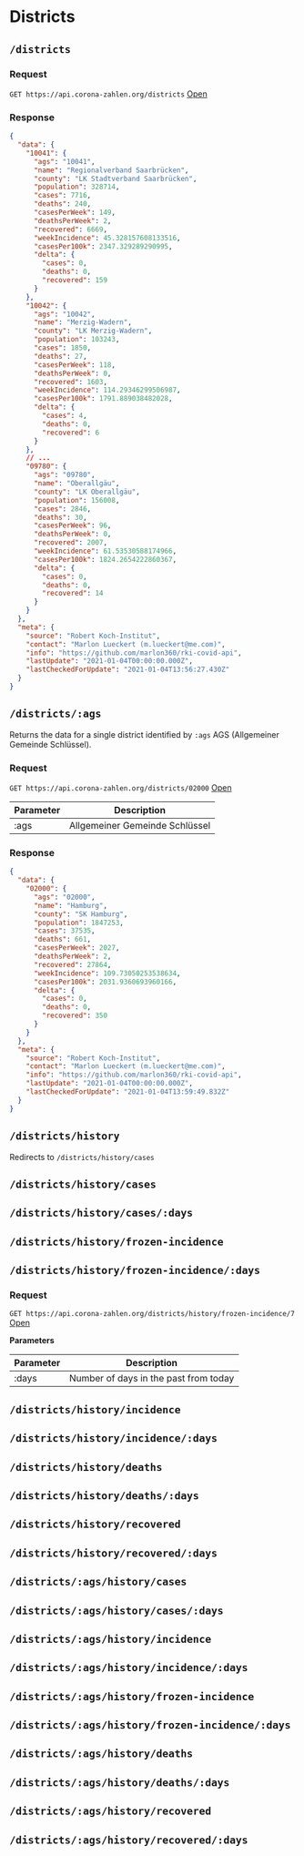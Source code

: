 # Districts

## `/districts`

### Request

`GET https://api.corona-zahlen.org/districts`
[Open](/districts)

### Response

```json
{
  "data": {
    "10041": {
      "ags": "10041",
      "name": "Regionalverband Saarbrücken",
      "county": "LK Stadtverband Saarbrücken",
      "population": 328714,
      "cases": 7716,
      "deaths": 240,
      "casesPerWeek": 149,
      "deathsPerWeek": 2,
      "recovered": 6669,
      "weekIncidence": 45.328157608133516,
      "casesPer100k": 2347.329289290995,
      "delta": {
        "cases": 0,
        "deaths": 0,
        "recovered": 159
      }
    },
    "10042": {
      "ags": "10042",
      "name": "Merzig-Wadern",
      "county": "LK Merzig-Wadern",
      "population": 103243,
      "cases": 1850,
      "deaths": 27,
      "casesPerWeek": 118,
      "deathsPerWeek": 0,
      "recovered": 1603,
      "weekIncidence": 114.29346299506987,
      "casesPer100k": 1791.889038482028,
      "delta": {
        "cases": 4,
        "deaths": 0,
        "recovered": 6
      }
    },
    // ...
    "09780": {
      "ags": "09780",
      "name": "Oberallgäu",
      "county": "LK Oberallgäu",
      "population": 156008,
      "cases": 2846,
      "deaths": 30,
      "casesPerWeek": 96,
      "deathsPerWeek": 0,
      "recovered": 2007,
      "weekIncidence": 61.53530588174966,
      "casesPer100k": 1824.2654222860367,
      "delta": {
        "cases": 0,
        "deaths": 0,
        "recovered": 14
      }
    }
  },
  "meta": {
    "source": "Robert Koch-Institut",
    "contact": "Marlon Lueckert (m.lueckert@me.com)",
    "info": "https://github.com/marlon360/rki-covid-api",
    "lastUpdate": "2021-01-04T00:00:00.000Z",
    "lastCheckedForUpdate": "2021-01-04T13:56:27.430Z"
  }
}
```

## `/districts/:ags`

Returns the data for a single district identified by `:ags` AGS (Allgemeiner Gemeinde Schlüssel).

### Request

`GET https://api.corona-zahlen.org/districts/02000`
[Open](/districts/02000)

| Parameter | Description                    |
| --------- | ------------------------------ |
| :ags      | Allgemeiner Gemeinde Schlüssel |

### Response

```json
{
  "data": {
    "02000": {
      "ags": "02000",
      "name": "Hamburg",
      "county": "SK Hamburg",
      "population": 1847253,
      "cases": 37535,
      "deaths": 661,
      "casesPerWeek": 2027,
      "deathsPerWeek": 2,
      "recovered": 27864,
      "weekIncidence": 109.73050253538634,
      "casesPer100k": 2031.9360693960166,
      "delta": {
        "cases": 0,
        "deaths": 0,
        "recovered": 350
      }
    }
  },
  "meta": {
    "source": "Robert Koch-Institut",
    "contact": "Marlon Lueckert (m.lueckert@me.com)",
    "info": "https://github.com/marlon360/rki-covid-api",
    "lastUpdate": "2021-01-04T00:00:00.000Z",
    "lastCheckedForUpdate": "2021-01-04T13:59:49.832Z"
  }
}
```

## `/districts/history`

Redirects to `/districts/history/cases`

## `/districts/history/cases`

## `/districts/history/cases/:days`

## `/districts/history/frozen-incidence`

## `/districts/history/frozen-incidence/:days`

### Request

`GET https://api.corona-zahlen.org/districts/history/frozen-incidence/7`
[Open](/districts/history/frozen-incidence/7)

**Parameters**

| Parameter | Description                           |
| --------- | ------------------------------------- |
| :days     | Number of days in the past from today |

## `/districts/history/incidence`

## `/districts/history/incidence/:days`

## `/districts/history/deaths`

## `/districts/history/deaths/:days`

## `/districts/history/recovered`

## `/districts/history/recovered/:days`

## `/districts/:ags/history/cases`

## `/districts/:ags/history/cases/:days`

## `/districts/:ags/history/incidence`

## `/districts/:ags/history/incidence/:days`

## `/districts/:ags/history/frozen-incidence`

## `/districts/:ags/history/frozen-incidence/:days`

## `/districts/:ags/history/deaths`

## `/districts/:ags/history/deaths/:days`

## `/districts/:ags/history/recovered`

## `/districts/:ags/history/recovered/:days`
